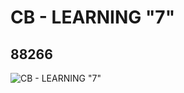 # CB - LEARNING "7"
## 88266
![CB - LEARNING "7"](https://lc-www-live-s.legocdn.com/media/bricks/5/2/4566629.jpg)